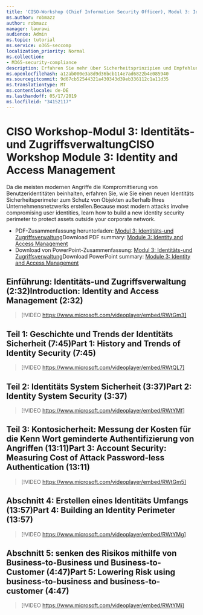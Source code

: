 ```yaml
---
title: 'CISO-Workshop (Chief Information Security Officer), Modul 3: Identitäts-und Zugriffsverwaltung'
ms.author: robmazz
author: robmazz
manager: laurawi
audience: Admin
ms.topic: tutorial
ms.service: o365-seccomp
localization_priority: Normal
ms.collection:
- M365-security-compliance
description: Erfahren Sie mehr über Sicherheitsprinzipien und Empfehlungen für die Modernisierung der Sicherheit in Ihrer Organisation.
ms.openlocfilehash: a12ab000e3a8d9d36bcb114e7ad6822b4e085940
ms.sourcegitcommit: 9d67cb52544321a430343d39eb336112c1a11d35
ms.translationtype: MT
ms.contentlocale: de-DE
ms.lasthandoff: 05/17/2019
ms.locfileid: "34152117"
---
```

# <a name="ciso-workshop-module-3-identity-and-access-management"></a><span data-ttu-id="88ab5-103">CISO Workshop-Modul 3: Identitäts-und Zugriffsverwaltung</span><span class="sxs-lookup"><span data-stu-id="88ab5-103">CISO Workshop Module 3: Identity and Access Management</span></span> 

<span data-ttu-id="88ab5-104">Da die meisten modernen Angriffe die Kompromittierung von Benutzeridentitäten beinhalten, erfahren Sie, wie Sie einen neuen Identitäts Sicherheitsperimeter zum Schutz von Objekten außerhalb Ihres Unternehmensnetzwerks erstellen.</span><span class="sxs-lookup"><span data-stu-id="88ab5-104">Because most modern attacks involve compromising user identities, learn how to build a new identity security perimeter to protect assets outside your corporate network.</span></span>

- <span data-ttu-id="88ab5-105">PDF-Zusammenfassung herunterladen: [Modul 3: Identitäts-und Zugriffsverwaltung](media/ciso-workshop-3-identity-protection.pdf)</span><span class="sxs-lookup"><span data-stu-id="88ab5-105">Download PDF summary: [Module 3: Identity and Access Management](media/ciso-workshop-3-identity-protection.pdf)</span></span>
- <span data-ttu-id="88ab5-106">Download von PowerPoint-Zusammenfassung: [Modul 3: Identitäts-und Zugriffsverwaltung](https://docs.microsoft.com/office365/securitycompliance/media/ciso-workshop-3-identity-protection.pptx)</span><span class="sxs-lookup"><span data-stu-id="88ab5-106">Download PowerPoint summary: [Module 3: Identity and Access Management](https://docs.microsoft.com/office365/securitycompliance/media/ciso-workshop-3-identity-protection.pptx)</span></span>

## <a name="introduction-identity-and-access-management-232"></a><span data-ttu-id="88ab5-107">Einführung: Identitäts-und Zugriffsverwaltung (2:32)</span><span class="sxs-lookup"><span data-stu-id="88ab5-107">Introduction: Identity and Access Management (2:32)</span></span>

> [!VIDEO https://www.microsoft.com/videoplayer/embed/RWtGm3]

## <a name="part-1-history-and-trends-of-identity-security-745"></a><span data-ttu-id="88ab5-108">Teil 1: Geschichte und Trends der Identitäts Sicherheit (7:45)</span><span class="sxs-lookup"><span data-stu-id="88ab5-108">Part 1: History and Trends of Identity Security (7:45)</span></span>

> [!VIDEO https://www.microsoft.com/videoplayer/embed/RWtQL7]

## <a name="part-2-identity-system-security-337"></a><span data-ttu-id="88ab5-109">Teil 2: Identitäts System Sicherheit (3:37)</span><span class="sxs-lookup"><span data-stu-id="88ab5-109">Part 2: Identity System Security (3:37)</span></span>

> [!VIDEO https://www.microsoft.com/videoplayer/embed/RWtYMf]

## <a name="part-3-account-security-measuring-cost-of-attack-password-less-authentication-1311"></a><span data-ttu-id="88ab5-110">Teil 3: Kontosicherheit: Messung der Kosten für die Kenn Wort geminderte Authentifizierung von Angriffen (13:11)</span><span class="sxs-lookup"><span data-stu-id="88ab5-110">Part 3: Account Security: Measuring Cost of Attack Password-less Authentication (13:11)</span></span>

> [!VIDEO https://www.microsoft.com/videoplayer/embed/RWtGm5]

## <a name="part-4-building-an-identity-perimeter-1357"></a><span data-ttu-id="88ab5-111">Abschnitt 4: Erstellen eines Identitäts Umfangs (13:57)</span><span class="sxs-lookup"><span data-stu-id="88ab5-111">Part 4: Building an Identity Perimeter (13:57)</span></span>

> [!VIDEO https://www.microsoft.com/videoplayer/embed/RWtYMg]

## <a name="part-5-lowering-risk-using-business-to-business-and-business-to-customer-447"></a><span data-ttu-id="88ab5-112">Abschnitt 5: senken des Risikos mithilfe von Business-to-Business und Business-to-Customer (4:47)</span><span class="sxs-lookup"><span data-stu-id="88ab5-112">Part 5: Lowering Risk using business-to-business and business-to-customer (4:47)</span></span>

> [!VIDEO https://www.microsoft.com/videoplayer/embed/RWtYMi]